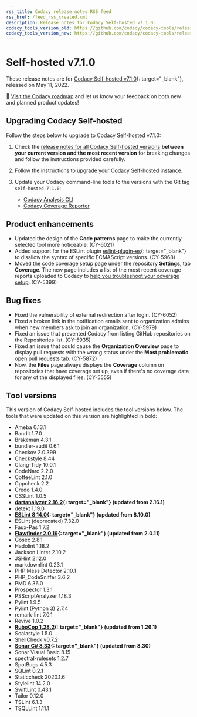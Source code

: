 ```yaml
---
rss_title: Codacy release notes RSS feed
rss_href: /feed_rss_created.xml
description: Release notes for Codacy Self-hosted v7.1.0.
codacy_tools_version_old: https://github.com/codacy/codacy-tools/releases/tag/5.5.6
codacy_tools_version_new: https://github.com/codacy/codacy-tools/releases/tag/5.7.38
---
```


# Self-hosted v7.1.0

These release notes are for [Codacy Self-hosted v7.1.0](https://github.com/codacy/chart/releases/tag/7.1.0){: target="_blank"}, released on May 11, 2022. <!-- TODO Update release date -->

📢 [Visit the Codacy roadmap](https://roadmap.codacy.com) and <span class="skip-vale">let us know</span> your feedback on both new and planned product updates!

<!--TODO Check these issues manually

Jira issues with disabled release notes
-   https://codacy.atlassian.net/browse/CY-5932
-->

## Upgrading Codacy Self-hosted

Follow the steps below to upgrade to Codacy Self-hosted v7.1.0:

1.  Check the [release notes for all Codacy Self-hosted versions](../index.md#self-hosted) **between your current version and the most recent version** for breaking changes and follow the instructions provided <span class="skip-vale">carefully</span>.

1.  Follow the instructions to [upgrade your Codacy Self-hosted instance](https://docs.codacy.com/v7.1/chart/maintenance/upgrade/).

1.  Update your Codacy command-line tools to the versions with the Git tag `self-hosted-7.1.0`:

    -   [Codacy Analysis CLI](https://github.com/codacy/codacy-analysis-cli/releases/tag/self-hosted-7.1.0)
    -   [Codacy Coverage Reporter](https://github.com/codacy/codacy-coverage-reporter/releases/tag/self-hosted-7.1.0)

## Product enhancements

-   Updated the design of the **Code patterns** page to make the currently selected tool more noticeable. (CY-6021)
-   Added support for the ESLint plugin [<span class="skip-vale">eslint-plugin-es</span>](https://github.com/mysticatea/eslint-plugin-es){: target="_blank"} to disallow the syntax of specific ECMAScript versions. (CY-5968)
-   Moved the code coverage setup page under the repository **Settings**, tab **Coverage**. The new page includes a list of the most recent coverage reports uploaded to Codacy to [help you troubleshoot your coverage setup](../../coverage-reporter/index.md#uploading-coverage). (CY-5399)

## Bug fixes

-   Fixed the vulnerability of external redirection after login. (CY-6052)
-   Fixed a broken link in the notification emails sent to organization admins when new members ask to join an organization. (CY-5979)
-   Fixed an issue that prevented Codacy from listing GitHub repositories on the Repositories list. (CY-5935)
-   Fixed an issue that could cause the **Organization Overview** page to display pull requests with the wrong status under the **Most problematic** open pull requests tab. (CY-5872)
-   Now, the **Files** page always displays the **Coverage** column on repositories that have coverage set up, even if there's no coverage data for any of the displayed files. (CY-5555)

## Tool versions

This version of Codacy Self-hosted includes the tool versions below. The tools that were updated on this version are highlighted in bold:

-   Ameba 0.13.1
-   Bandit 1.7.0
-   Brakeman 4.3.1
-   bundler-audit 0.6.1
-   Checkov 2.0.399
-   Checkstyle 8.44
-   Clang-Tidy 10.0.1
-   CodeNarc 2.2.0
-   CoffeeLint 2.1.0
-   Cppcheck 2.2
-   Credo 1.4.0
-   CSSLint 1.0.5
-   **[dartanalyzer 2.16.2](https://github.com/dart-lang/sdk/blob/main/CHANGELOG.md#2162---2022-03-24){: target="_blank"} (updated from 2.16.1)**
-   detekt 1.19.0
-   **[ESLint 8.14.0](https://github.com/eslint/eslint/releases/tag/v8.14.0){: target="_blank"} (updated from 8.10.0)**
-   ESLint (deprecated) 7.32.0
-   Faux-Pas 1.7.2
-   **[Flawfinder 2.0.19](https://github.com/david-a-wheeler/flawfinder/blob/master/ChangeLog){: target="_blank"} (updated from 2.0.11)**
-   Gosec 2.8.1
-   Hadolint 1.18.2
-   Jackson Linter 2.10.2
-   JSHint 2.12.0
-   markdownlint 0.23.1
-   PHP Mess Detector 2.10.1
-   PHP_CodeSniffer 3.6.2
-   PMD 6.36.0
-   Prospector 1.3.1
-   PSScriptAnalyzer 1.18.3
-   Pylint 1.9.5
-   Pylint (Python 3) 2.7.4
-   remark-lint 7.0.1
-   Revive 1.0.2
-   **[RuboCop 1.28.2](https://github.com/rubocop/rubocop/releases/tag/v1.28.2){: target="_blank"} (updated from 1.26.1)**
-   Scalastyle 1.5.0
-   ShellCheck v0.7.2
-   **[Sonar C# 8.33](https://github.com/SonarSource/sonar-dotnet/releases/tag/8.33.0.40503){: target="_blank"} (updated from 8.30)**
-   Sonar Visual Basic 8.15
-   spectral-rulesets 1.2.7
-   SpotBugs 4.5.3
-   SQLint 0.2.1
-   Staticcheck 2020.1.6
-   Stylelint 14.2.0
-   SwiftLint 0.43.1
-   Tailor 0.12.0
-   TSLint 6.1.3
-   TSQLLint 1.11.1
